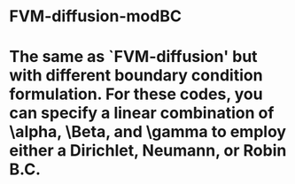 # FVM-diffusion-modBC
The same as `FVM-diffusion' but with different boundary condition formulation. For these codes, you can specify a linear
combination of \alpha, \Beta, and \gamma to employ either a Dirichlet, Neumann, or Robin B.C.
=======
